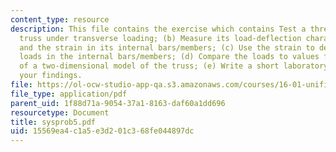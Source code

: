 ```yaml
---
content_type: resource
description: This file contains the exercise which contains Test a three-dimensional
  truss under transverse loading; (b) Measure its load-deflection characteristics
  and the strain in its internal bars/members; (c) Use the strain to determine the
  loads in the internal bars/members; (d) Compare the loads to values from analysis
  of a two-dimensional model of the truss; (e) Write a short laboratory report documenting
  your findings.
file: https://ol-ocw-studio-app-qa.s3.amazonaws.com/courses/16-01-unified-engineering-i-ii-iii-iv-fall-2005-spring-2006/15569ea4c1a5e3d201c368fe044897dc_sysprob5.pdf
file_type: application/pdf
parent_uid: 1f88d71a-9054-37a1-8163-daf60a1dd696
resourcetype: Document
title: sysprob5.pdf
uid: 15569ea4-c1a5-e3d2-01c3-68fe044897dc
---
```

